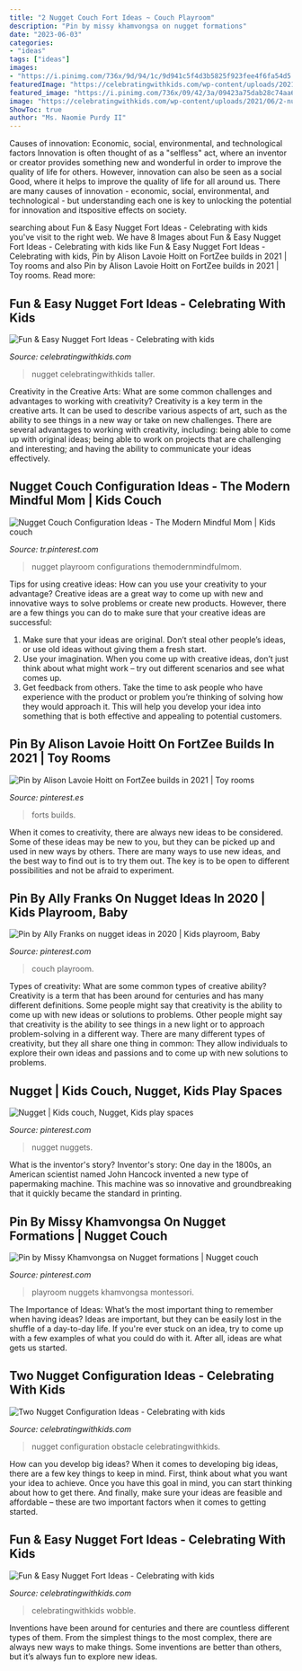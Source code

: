 ```yaml
---
title: "2 Nugget Couch Fort Ideas ~ Couch Playroom"
description: "Pin by missy khamvongsa on nugget formations"
date: "2023-06-03"
categories:
- "ideas"
tags: ["ideas"]
images:
- "https://i.pinimg.com/736x/9d/94/1c/9d941c5f4d3b5825f923fee4f6fa54d5.jpg"
featuredImage: "https://celebratingwithkids.com/wp-content/uploads/2021/06/2-nugget-configuration-and-build-ideas-683x1024.jpg"
featured_image: "https://i.pinimg.com/736x/09/42/3a/09423a75dab28c74aa6afddff2263f6e.jpg"
image: "https://celebratingwithkids.com/wp-content/uploads/2021/06/2-nugget-configuration-and-build-ideas-683x1024.jpg"
ShowToc: true
author: "Ms. Naomie Purdy II"
---
```



Causes of innovation: Economic, social, environmental, and technological factors
Innovation is often thought of as a "selfless" act, where an inventor or creator provides something new and wonderful in order to improve the quality of life for others. However, innovation can also be seen as a social Good, where it helps to improve the quality of life for all around us. There are many causes of innovation - economic, social, environmental, and technological - but understanding each one is key to unlocking the potential for innovation and itspositive effects on society.

	

		
searching about Fun &amp; Easy Nugget Fort Ideas - Celebrating with kids you've visit to the right web. We have 8 Images about Fun &amp; Easy Nugget Fort Ideas - Celebrating with kids like Fun &amp; Easy Nugget Fort Ideas - Celebrating with kids, Pin by Alison Lavoie Hoitt on FortZee builds in 2021 | Toy rooms and also Pin by Alison Lavoie Hoitt on FortZee builds in 2021 | Toy rooms. Read more:
		
    
## Fun &amp; Easy Nugget Fort Ideas - Celebrating With Kids

<img loading=lazy src="https://celebratingwithkids.com/wp-content/uploads/2021/06/IMG_4463-scaled.jpg" onerror="this.onerror=null;this.src='https://tse2.mm.bing.net/th?id=OIP.mth_y6lBAOkk_Vq2WEsTkwHaFj&amp;pid=15.1';" alt="Fun &amp; Easy Nugget Fort Ideas - Celebrating with kids">

_Source: celebratingwithkids.com_

>nugget celebratingwithkids taller. 

	

Creativity in the Creative Arts: What are some common challenges and advantages to working with creativity?
Creativity is a key term in the creative arts. It can be used to describe various aspects of art, such as the ability to see things in a new way or take on new challenges. There are several advantages to working with creativity, including: being able to come up with original ideas; being able to work on projects that are challenging and interesting; and having the ability to communicate your ideas effectively.

    
## Nugget Couch Configuration Ideas - The Modern Mindful Mom | Kids Couch

<img loading=lazy src="https://i.pinimg.com/736x/d8/ef/bd/d8efbd561df7eb2c676e22a78ea310b6.jpg" onerror="this.onerror=null;this.src='https://tse3.mm.bing.net/th?id=OIP.zu1rn4p0fgbR2-9FrALQ4QHaJe&amp;pid=15.1';" alt="Nugget Couch Configuration Ideas - The Modern Mindful Mom | Kids couch">

_Source: tr.pinterest.com_

>nugget playroom configurations themodernmindfulmom. 

	

Tips for using creative ideas: How can you use your creativity to your advantage?
Creative ideas are a great way to come up with new and innovative ways to solve problems or create new products. However, there are a few things you can do to make sure that your creative ideas are successful:
1) Make sure that your ideas are original. Don’t steal other people’s ideas, or use old ideas without giving them a fresh start.
2) Use your imagination. When you come up with creative ideas, don’t just think about what might work – try out different scenarios and see what comes up.
3) Get feedback from others. Take the time to ask people who have experience with the product or problem you’re thinking of solving how they would approach it. This will help you develop your idea into something that is both effective and appealing to potential customers.

    
## Pin By Alison Lavoie Hoitt On FortZee Builds In 2021 | Toy Rooms

<img loading=lazy src="https://i.pinimg.com/736x/9d/94/1c/9d941c5f4d3b5825f923fee4f6fa54d5.jpg" onerror="this.onerror=null;this.src='https://tse2.mm.bing.net/th?id=OIP.vHFiyF1vs2Py4l-hiMXBuQHaFj&amp;pid=15.1';" alt="Pin by Alison Lavoie Hoitt on FortZee builds in 2021 | Toy rooms">

_Source: pinterest.es_

>forts builds. 

	

When it comes to creativity, there are always new ideas to be considered. Some of these ideas may be new to you, but they can be picked up and used in new ways by others. There are many ways to use new ideas, and the best way to find out is to try them out. The key is to be open to different possibilities and not be afraid to experiment.

    
## Pin By Ally Franks On Nugget Ideas In 2020 | Kids Playroom, Baby

<img loading=lazy src="https://i.pinimg.com/originals/dd/2a/29/dd2a29a034a8b48d447d0164be75d516.jpg" onerror="this.onerror=null;this.src='https://tse2.mm.bing.net/th?id=OIP.ZXmXmQBRg5kJEu6xxmHOWgHaJ4&amp;pid=15.1';" alt="Pin by Ally Franks on nugget ideas in 2020 | Kids playroom, Baby">

_Source: pinterest.com_

>couch playroom. 

	

Types of creativity: What are some common types of creative ability?
Creativity is a term that has been around for centuries and has many different definitions. Some people might say that creativity is the ability to come up with new ideas or solutions to problems. Other people might say that creativity is the ability to see things in a new light or to approach problem-solving in a different way. There are many different types of creativity, but they all share one thing in common: They allow individuals to explore their own ideas and passions and to come up with new solutions to problems.

    
## Nugget | Kids Couch, Nugget, Kids Play Spaces

<img loading=lazy src="https://i.pinimg.com/originals/74/93/89/7493890618d681da26a79af23c1d6b89.jpg" onerror="this.onerror=null;this.src='https://tse2.mm.bing.net/th?id=OIP.3jfqc1mzmysU_ohwDaEcSwHaFj&amp;pid=15.1';" alt="Nugget | Kids couch, Nugget, Kids play spaces">

_Source: pinterest.com_

>nugget nuggets. 

	

What is the inventor's story?
Inventor's story: One day in the 1800s, an American scientist named John Hancock invented a new type of papermaking machine. This machine was so innovative and groundbreaking that it quickly became the standard in printing.

    
## Pin By Missy Khamvongsa On Nugget Formations | Nugget Couch

<img loading=lazy src="https://i.pinimg.com/736x/09/42/3a/09423a75dab28c74aa6afddff2263f6e.jpg" onerror="this.onerror=null;this.src='https://tse1.mm.bing.net/th?id=OIP.9zUUzky3jQB41og5DTv6AAHaJ3&amp;pid=15.1';" alt="Pin by Missy Khamvongsa on Nugget formations | Nugget couch">

_Source: pinterest.com_

>playroom nuggets khamvongsa montessori. 

	

The Importance of Ideas: What’s the most important thing to remember when having ideas?
Ideas are important, but they can be easily lost in the shuffle of a day-to-day life. If you're ever stuck on an idea, try to come up with a few examples of what you could do with it. After all, ideas are what gets us started.

    
## Two Nugget Configuration Ideas - Celebrating With Kids

<img loading=lazy src="https://celebratingwithkids.com/wp-content/uploads/2021/06/2-nugget-configuration-and-build-ideas-683x1024.jpg" onerror="this.onerror=null;this.src='https://tse4.mm.bing.net/th?id=OIP.6JzNbfPBjmCiKtmRCqVIMgHaLG&amp;pid=15.1';" alt="Two Nugget Configuration Ideas - Celebrating with kids">

_Source: celebratingwithkids.com_

>nugget configuration obstacle celebratingwithkids. 

	

How can you develop big ideas?
When it comes to developing big ideas, there are a few key things to keep in mind. First, think about what you want your idea to achieve. Once you have this goal in mind, you can start thinking about how to get there. And finally, make sure your ideas are feasible and affordable – these are two important factors when it comes to getting started.

    
## Fun &amp; Easy Nugget Fort Ideas - Celebrating With Kids

<img loading=lazy src="https://celebratingwithkids.com/wp-content/uploads/2021/06/IMG_5263-scaled.jpg" onerror="this.onerror=null;this.src='https://tse4.mm.bing.net/th?id=OIP.DtRgGR2EkeVSe6XFkOkJYwHaFj&amp;pid=15.1';" alt="Fun &amp; Easy Nugget Fort Ideas - Celebrating with kids">

_Source: celebratingwithkids.com_

>celebratingwithkids wobble. 

	

Inventions have been around for centuries and there are countless different types of them. From the simplest things to the most complex, there are always new ways to make things. Some inventions are better than others, but it’s always fun to explore new ideas.

